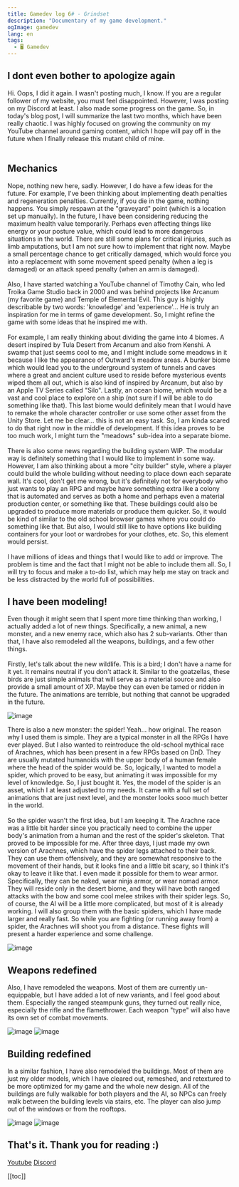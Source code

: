 ```yaml
---
title: Gamedev log 6# - Grindset
description: "Documentary of my game development."
ogImage: gamedev
lang: en
tags:
  - 🖥️ Gamedev
---
```

## I dont even bother to apologize again
Hi.
Oops, I did it again. I wasn't posting much, I know. If you are a regular follower of my website, 
you must feel disappointed. However, I was posting on my Discord at least. I also made some progress 
on the game. So, in today's blog post, I will summarize the last two months, which have been really 
chaotic. I was highly focused on growing the community on my YouTube channel around gaming content, 
which I hope will pay off in the future when I finally release this mutant child of mine.
<br></br>
## Mechanics
Nope, nothing new here, sadly. However, I do have a few ideas for the future. For example, I've been thinking about implementing death penalties and regeneration penalties. Currently, if you die in the game, nothing happens. You simply respawn at the "graveyard" point (which is a location set up manually). In the future, I have been considering reducing the maximum health value temporarily. Perhaps even affecting things like energy or your posture value, which could lead to more dangerous situations in the world.
There are still some plans for critical injuries, such as limb amputations, but I am not sure how to implement that right now. Maybe a small percentage chance to get critically damaged, which would force you into a replacement with some movement speed penalty (when a leg is damaged) or an attack speed penalty (when an arm is damaged). 
<br></br>
Also, I have started watching a YouTube channel of Timothy Cain, who led Troika Game Studio back in 2000 and was behind projects like Arcanum (my favorite game) and Temple of Elemental Evil. This guy is highly describable by two words: 'knowledge' and 'experience'... He is truly an inspiration for me in terms of game development. So, I might refine the game with some ideas that he inspired me with.
<br></br>
For example, I am really thinking about dividing the game into 4 biomes. A desert inspired by Tula Desert from Arcanum and also from Kenshi. A swamp that just seems cool to me, and I might include some meadows in it because I like the appearance of Outward's meadow areas. A bunker biome which would lead you to the underground system of tunnels and caves where a great and ancient culture used to reside before mysterious events wiped them all out, which is also kind of inspired by Arcanum, but also by an Apple TV Series called "Silo". Lastly, an ocean biome, which would be a vast and cool place to explore on a ship (not sure if I will be able to do something like that). This last biome would definitely mean that I would have to remake the whole character controller or use some other asset from the Unity Store. Let me be clear... this is not an easy task. So, I am kinda scared to do that right now in the middle of development. If this idea proves to be too much work, I might turn the "meadows" sub-idea into a separate biome. 
<br></br>
There is also some news regarding the building system WIP. The modular way is definitely something that I would like to implement in some way. However, I am also thinking about a more "city builder" style, where a player could build the whole building without needing to place down each separate wall. It's cool, don't get me wrong, but it's definitely not for everybody who just wants to play an RPG and maybe have something extra like a colony that is automated and serves as both a home and perhaps even a material production center, or something like that. These buildings could also be upgraded to produce more materials or produce them quicker. So, it would be kind of similar to the old school browser games where you could do something like that. But also, I would still like to have options like building containers for your loot or wardrobes for your clothes, etc. So, this element would persist. 
<br></br>
I have millions of ideas and things that I would like to add or improve. The problem is time and the fact that I might not be able to include them all. So, I will try to focus and make a to-do list, which may help me stay on track and be less distracted by the world full of possibilities. 
## I have been modeling! 

Even though it might seem that I spent more time thinking than working, I actually added a lot of new things. Specifically, a new animal, a new monster, and a new enemy race, which also has 2 sub-variants. Other than that, I have also remodeled all the weapons, buildings, and a few other things.
<br></br>
Firstly, let's talk about the new wildlife. This is a bird; I don't have a name for it yet. It remains neutral if you don't attack it. Similar to the goatzellas, these birds are just simple animals that will serve as a material source and also provide a small amount of XP. Maybe they can even be tamed or ridden in the future. The animations are terrible, but nothing that cannot be upgraded in the future.

![image](../assets/images/image6.png)

There is also a new monster: the spider! Yeah... how original. The reason why I used them is simple. They are a typical monster in all the RPGs I have ever played. But I also wanted to reintroduce the old-school mythical race of Arachnes, which has been present in a few RPGs based on DnD. They are usually mutated humanoids with the upper body of a human female where the head of the spider would be. So, logically, I wanted to model a spider, which proved to be easy, but animating it was impossible for my level of knowledge. So, I just bought it. Yes, the model of the spider is an asset, which I at least adjusted to my needs. It came with a full set of animations that are just next level, and the monster looks sooo much better in the world. 
<br></br>
So the spider wasn't the first idea, but I am keeping it. The Arachne race was a little bit harder since you practically need to combine the upper body's animation from a human and the rest of the spider's skeleton. That proved to be impossible for me. After three days, I just made my own version of Arachnes, which have the spider legs attached to their back. They can use them offensively, and they are somewhat responsive to the movement of their hands, but it looks fine and a little bit scary, so I think it's okay to leave it like that. I even made it possible for them to wear armor. Specifically, they can be naked, wear ninja armor, or wear nomad armor. They will reside only in the desert biome, and they will have both ranged attacks with the bow and some cool melee strikes with their spider legs. So, of course, the AI will be a little more complicated, but most of it is already working. I will also group them with the basic spiders, which I have made larger and really fast. So while you are fighting (or running away from) a spider, the Arachnes will shoot you from a distance. These fights will present a harder experience and some challenge. 

![image](../assets/images/image7.png)

## Weapons redefined 
Also, I have remodeled the weapons. Most of them are currently un-equippable, but I have added a lot of new variants, and I feel good about them. Especially the ranged steampunk guns, they turned out really nice, especially the rifle and the flamethrower. Each weapon "type" will also have its own set of combat movements.

![image](../assets/images/image8.png)
![image](../assets/images/image9.png)

## Building redefined
In a similar fashion, I have also remodeled the buildings. Most of them are just my older models, which I have cleared out, remeshed, and retextured to be more optimized for my game and the whole new design. All of the buildings are fully walkable for both players and the AI, so NPCs can freely walk between the building levels via stairs, etc. The player can also jump out of the windows or from the rooftops.

![image](../assets/images/image10.png)
![image](../assets/images/image11.png)

## That's it. Thank you for reading :)

[Youtube](https://www.youtube.com/c/ViktorBřenekYT)
[Discord](https://discord.com/invite/2Uj6N5N)



[[toc]]